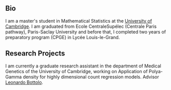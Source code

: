 ## Bio

I am a master's student in Mathematical Statistics at the [University of Cambridge](http://www.dpmms.cam.ac.uk/). I am graduated from Ecole CentraleSupélec (Centrale Paris pathway), Paris-Saclay University and before that, I completed two years of preparatory program (CPGE) in Lycée Louis-le-Grand.

## Research Projects

I am currently a graduate research assistant in the department of Medical Genetics of the University of Cambridge, working on Application of Polya-Gamma density for highly dimensional count regression models. 
Advisor [Leonardo Bottolo](https://www.c2d3.cam.ac.uk/directory/266/dr-leonardo-bottolo).



